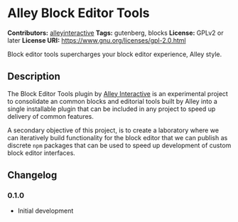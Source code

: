 # Alley Block Editor Tools #
**Contributors:** [alleyinteractive](https://profiles.wordpress.org/alleyinteractive/)
**Tags:** gutenberg, blocks
**License:** GPLv2 or later
**License URI:** https://www.gnu.org/licenses/gpl-2.0.html

Block editor tools supercharges your block editor experience, Alley style.

## Description ##

The Block Editor Tools plugin by [Alley Interactive](https://alley.co) is an experimental project to consolidate an common blocks and editorial tools built by Alley into a single installable plugin that can be included in any project to speed up delivery of common features.

A secondary objective of this project, is to create a laboratory where we can iteratively build functionality for the block editor that we can publish as discrete `npm` packages that can be used to speed up development of custom block editor interfaces.

## Changelog ##

### 0.1.0 ###

* Initial development
